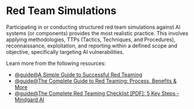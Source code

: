 # Red Team Simulations

Participating in or conducting structured red team simulations against AI systems (or components) provides the most realistic practice. This involves applying methodologies, TTPs (Tactics, Techniques, and Procedures), reconnaissance, exploitation, and reporting within a defined scope and objective, specifically targeting AI vulnerabilities.

Learn more from the following resources:

- [@guide@A Simple Guide to Successful Red Teaming](https://www.cobaltstrike.com/resources/guides/a-simple-guide-to-successful-red-teaming)
- [@guide@The Complete Guide to Red Teaming: Process, Benefits & More](https://mindgard.ai/blog/red-teaming)
- [@guide@The Complete Red Teaming Checklist [PDF]: 5 Key Steps - Mindgard AI](https://mindgard.ai/blog/red-teaming-checklist)
